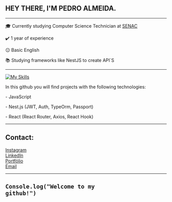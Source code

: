 ## HEY THERE, I'M PEDRO ALMEIDA.
<hr>

<p>🎓 Currently studying Computer Science Technician at <a href="https://www.sp.senac.br/senac-sao-bernardo-do-campo" target="blank_">SENAC</a></p>
<p>✔️ 1 year of experience</p>
<p>😐 Basic English </p>
<p>📚 Studying frameworks like NestJS to create API`S</p>
<hr>

[![My Skills](https://skillicons.dev/icons?i=javascript,typescript,react,nest,mysql)](https://skillicons.dev)

In this github you will find projects with the following technologies:
<p>- JavaScript</p> 
<p>- Nest.js (JWT, Auth, TypeOrm, Passport)</p>
<p>- React (React Router, Axios, React Hook)</p>


<hr>

## Contact:
<p><a href="https://www.instagram.com/pedroalm._/" target="_blank">Instagram</a><br><a href="https://www.linkedin.com/in/pedroaugustosantosalmeida/" target="_blank">LinkedIn</a><br>
<a href="https://psalmeida-portfolio.vercel.app/">Portfólio</a><br>
<a href= "mailto:almeida.pedroaugusto25@gmail.com">Email</a></p>


<hr>

## <code>Console.log("Welcome to my github!")</code>
